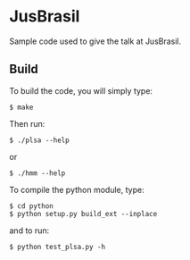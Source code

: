JusBrasil
=========


Sample code used to give the talk at JusBrasil.


Build
-----

To build the code, you will simply type:

    $ make

Then run:

    $ ./plsa --help

or

    $ ./hmm --help

To compile the python module, type:

    $ cd python
    $ python setup.py build_ext --inplace

and to run:

    $ python test_plsa.py -h

